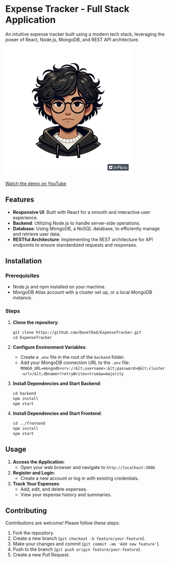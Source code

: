 # **Expense Tracker - Full Stack Application**

An intuitive expense tracker built using a modern tech stack, leveraging the power of React, Node.js, MongoDB, and REST API architecture.

![Tracker Interface](./frontend/src/img/davel-avatar_inPixio.png)

[Watch the demo on YouTube](https://www.youtube.com/watch?v=iybSPJ2coLY)


## **Features**



* **Responsive UI**: Built with React for a smooth and interactive user experience.
* **Backend**: Utilizing Node.js to handle server-side operations.
* **Database**: Using MongoDB, a NoSQL database, to efficiently manage and retrieve user data.
* **RESTful Architecture**: Implementing the REST architecture for API endpoints to ensure standardized requests and responses.


## **Installation**


### **Prerequisites**



* Node.js and npm installed on your machine.
* MongoDB Atlas account with a cluster set up, or a local MongoDB instance.


### **Steps**



1. **Clone the repository**: 

    ```
    git clone https://github.com/DavelRad/ExpenseTracker.git
    cd ExpenseTracker
    ```


2. **Configure Environment Variables**:
    * Create a `.env` file in the root of the `backend` folder.
    * Add your MongoDB connection URL to the `.env` file: 
`MONGO_URL=mongodb+srv://&lt;username>:&lt;password>@&lt;cluster-url>/&lt;dbname>?retryWrites=true&w=majority`
3. **Install Dependencies and Start Backend**: 


    ```
    cd backend
    npm install
    npm start
    ```


4. **Install Dependencies and Start Frontend**: 


    ```
    cd ../frontend
    npm install
    npm start

    ```



## **Usage**



1. **Access the Application**:
    * Open your web browser and navigate to `http://localhost:3000`.
2. **Register and Login**:
    * Create a new account or log in with existing credentials.
3. **Track Your Expenses**:
    * Add, edit, and delete expenses.
    * View your expense history and summaries.


## **Contributing**

Contributions are welcome! Please follow these steps:



1. Fork the repository.
2. Create a new branch (`git checkout -b feature/your-feature`).
3. Make your changes and commit (`git commit -am 'Add new feature'`).
4. Push to the branch (`git push origin feature/your-feature`).
5. Create a new Pull Request.
